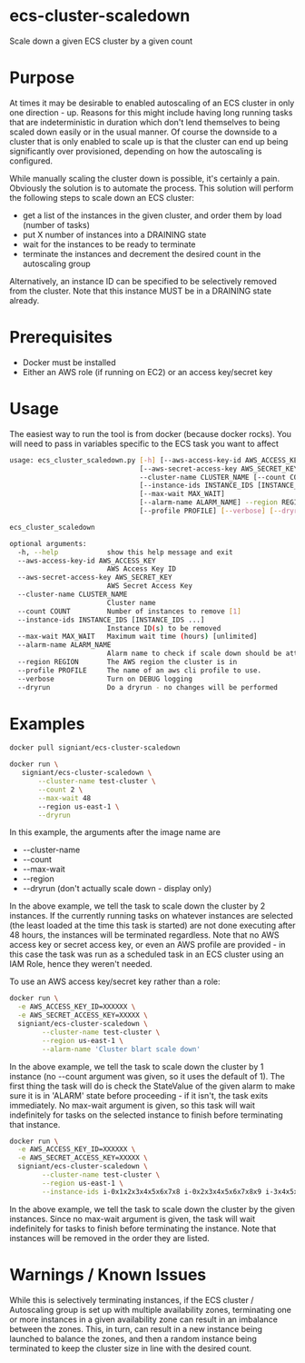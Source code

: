 # ecs-cluster-scaledown
Scale down a given ECS cluster by a given count

# Purpose
At times it may be desirable to enabled autoscaling of an ECS cluster in only one direction - up. Reasons
for this might include having long running tasks that are indeterministic in duration which don't lend
themselves to being scaled down easily or in the usual manner. Of course the downside to a cluster that
is only enabled to scale up is that the cluster can end up being significantly over provisioned, 
depending on how the autoscaling is configured.

While manually scaling the cluster down is possible, it's certainly a pain. Obviously the solution is
to automate the process. This solution will perform the following steps to scale down an ECS cluster:
* get a list of the instances in the given cluster, and order them by load (number of tasks)
* put X number of instances into a DRAINING state
* wait for the instances to be ready to terminate
* terminate the instances and decrement the desired count in the autoscaling group
 
Alternatively, an instance ID can be specified to be selectively removed from the cluster. Note that this
instance MUST be in a DRAINING state already.

# Prerequisites
* Docker must be installed
* Either an AWS role (if running on EC2) or an access key/secret key

# Usage

The easiest way to run the tool is from docker (because docker rocks).
You will need to pass in variables specific to the ECS task you want to affect

```bash
usage: ecs_cluster_scaledown.py [-h] [--aws-access-key-id AWS_ACCESS_KEY]
                                [--aws-secret-access-key AWS_SECRET_KEY]
                                --cluster-name CLUSTER_NAME [--count COUNT]
                                [--instance-ids INSTANCE_IDS [INSTANCE_IDS ...]]
                                [--max-wait MAX_WAIT]
                                [--alarm-name ALARM_NAME] --region REGION
                                [--profile PROFILE] [--verbose] [--dryrun]

ecs_cluster_scaledown

optional arguments:
  -h, --help            show this help message and exit
  --aws-access-key-id AWS_ACCESS_KEY
                        AWS Access Key ID
  --aws-secret-access-key AWS_SECRET_KEY
                        AWS Secret Access Key
  --cluster-name CLUSTER_NAME
                        Cluster name
  --count COUNT         Number of instances to remove [1]
  --instance-ids INSTANCE_IDS [INSTANCE_IDS ...]
                        Instance ID(s) to be removed
  --max-wait MAX_WAIT   Maximum wait time (hours) [unlimited]
  --alarm-name ALARM_NAME
                        Alarm name to check if scale down should be attempted
  --region REGION       The AWS region the cluster is in
  --profile PROFILE     The name of an aws cli profile to use.
  --verbose             Turn on DEBUG logging
  --dryrun              Do a dryrun - no changes will be performed
```

# Examples

```bash
docker pull signiant/ecs-cluster-scaledown
```

```bash
docker run \
   signiant/ecs-cluster-scaledown \
       --cluster-name test-cluster \
       --count 2 \
       --max-wait 48
       --region us-east-1 \
       --dryrun
```

In this example, the arguments after the image name are

* --cluster-name <ECS cluster name>
* --count <Number of instances to scale down by>
* --max-wait <max wait time until forcing termination in hours>
* --region <AWS region>
* --dryrun (don't actually scale down - display only)

In the above example, we tell the task to scale down the cluster by 2 instances. If the currently
running tasks on whatever instances are selected (the least loaded at the time this task is started)
are not done executing after 48 hours, the instances will be terminated regardless. Note that no AWS
access key or secret access key, or even an AWS profile are provided - in this case the task was run
as a scheduled task in an ECS cluster using an IAM Role, hence they weren't needed.

To use an AWS access key/secret key rather than a role:

```bash
docker run \
  -e AWS_ACCESS_KEY_ID=XXXXXX \
  -e AWS_SECRET_ACCESS_KEY=XXXXX \
  signiant/ecs-cluster-scaledown \
        --cluster-name test-cluster \
        --region us-east-1 \
        --alarm-name 'Cluster blart scale down'
```

In the above example, we tell the task to scale down the cluster by 1 instance (no --count argument was
given, so it uses the default of 1). The first thing the task will do is check the StateValue of the given
alarm to make sure it is in 'ALARM' state before proceeding - if it isn't, the task exits immediately.
No max-wait argument is given, so this task will wait indefinitely for tasks on the selected instance to
finish before terminating that instance.

```bash
docker run \
  -e AWS_ACCESS_KEY_ID=XXXXXX \
  -e AWS_SECRET_ACCESS_KEY=XXXXX \
  signiant/ecs-cluster-scaledown \
        --cluster-name test-cluster \
        --region us-east-1 \
        --instance-ids i-0x1x2x3x4x5x6x7x8 i-0x2x3x4x5x6x7x8x9 i-3x4x5x6x7x8x9x0x1
```

In the above example, we tell the task to scale down the cluster by the given instances. Since no max-wait
argument is given, the task will wait indefinitely for tasks to finish before terminating the instance. Note
that instances will be removed in the order they are listed.

# Warnings / Known Issues

While this is selectively terminating instances, if the ECS cluster / Autoscaling group is set up with multiple availability zones, terminating one or more instances in a given availability zone can result in an imbalance between the zones. This, in turn, can result in a new instance being launched to balance the zones, and then a random instance being terminated to keep the cluster size in line with the desired count.
